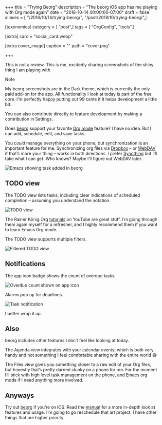 +++
title = "Trying Beorg"
description = "The beorg iOS app has me playing with Org mode again"
date = "2018-10-14 00:00:00-07:00"
draft = false
aliases = [ "/2018/10/14/trying-beorg/", "/post/2018/10/trying-beorg/",]

[taxonomies]
category = [ "post",]
tags = [ "OrgConfig", "tools",]

[extra]
card = "social_card.webp"

[extra.cover_image]
caption = ""
path = "cover.png"

+++

This is not a review. This is me, excitedly sharing screenshots of the
shiny thing I am playing with.

<aside class="admonition note">
<p class="admonition-title">Note</p>

My beorg screenshots are in the Dark theme, which is currently the only
paid add-on for the app. All functionality I look at today is part of
the free core. I’m perfectly happy putting out 99 cents if it helps
development a little bit.

You can also contribute directly to feature development by making a
contribution in Settings.

</aside>

Does [beorg](https://beorgapp.com/) support your favorite [Org
mode](https://orgmode.org/) feature? I have no idea. But I can add,
schedule, edit, and save tasks.

You *could* manage everything on your phone, but synchronization is an
important feature for me. Synchronizing org files via
[Dropbox](https://www.dropbox.com/) – or
[WebDAV](https://en.wikipedia.org/wiki/WebDAV) if that’s more your thing
– works in both directions. I prefer [Syncthing](https://syncthing.net/)
but I’ll take what I can get. Who knows? Maybe I’ll figure out WebDAV
later.

![Emacs showing task added in beorg](emacs-synced.png)

## TODO view

The TODO view lists tasks, including clear indications of scheduled
completion – assuming you understand the notation.

![TODO view](agenda-view.png)

The Rainer König Org
[tutorials](https://www.youtube.com/watch?v=sQS06Qjnkcc&list=PLVtKhBrRV_ZkPnBtt_TD1Cs9PJlU0IIdE)
on YouTube are great stuff. I’m going through them again myself for a
refresher, and I highly recommend them if you want to learn Emacs Org
mode.

The TODO view supports multiple filters.

![Filtered TODO view](agenda-filtered.png)

## Notifications

The app icon badge shows the count of overdue tasks.

![Overdue count shown on app icon](notifications.jpg)

Alarms pop up for deadlines.

![Task notification](alarm.png)

I better wrap it up.

## Also

beorg includes other features I don’t feel like looking at today.

The Agenda view integrates with your calendar events, which is both very
handy and not something I feel comfortable sharing with the entire world
:smile:

The Files view gives you something closer to a raw edit of your Org
files, but honestly that’s pretty darned clunky on a phone for me. For
the moment I’ll stick with high level task management on the phone, and
Emacs org mode if I need anything more involved.

## Anyways

Try out [beorg](https://beorgapp.com/) if you’re on iOS. Read the
[manual](https://beorgapp.com/manual/) for a more in-depth look at
features and usage. I’m going to go reschedule that art project. I have
other things that are higher priority.